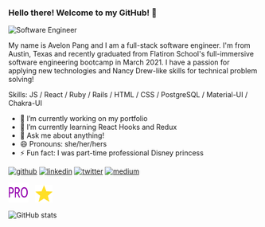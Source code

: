 ### Hello there! Welcome to my GitHub! 👋
![Software Engineer](https://encrypted-tbn0.gstatic.com/images?q=tbn:ANd9GcQ5ThPsPUNU4c2a28hXctvY3blQo62t668w3sbBnRf-bfCLJaO2R8rWz7KSUOCaYZhxRJI&usqp=CAU)

My name is Avelon Pang and I am a full-stack software engineer. I'm from Austin, Texas and recently graduated from Flatiron School's full-immersive software engineering bootcamp in March 2021. I have a passion for applying new technologies and Nancy Drew-like skills for technical problem solving!

Skills: JS / React / Ruby / Rails / HTML / CSS / PostgreSQL / Material-UI / Chakra-UI

- 🔭 I’m currently working on my portfolio 
- 🌱 I’m currently learning React Hooks and Redux 
- 💬 Ask me about anything! 
- 😄 Pronouns: she/her/hers 
- ⚡ Fun fact: I was part-time professional Disney princess 


[<img src='https://cdn.jsdelivr.net/npm/simple-icons@3.0.1/icons/github.svg' alt='github' height='40'>](https://github.com/Apang20)  [<img src='https://cdn.jsdelivr.net/npm/simple-icons@3.0.1/icons/linkedin.svg' alt='linkedin' height='40'>](https://www.linkedin.com/in/https://www.linkedin.com/in/avelon-pang-82327360//)  [<img src='https://cdn.jsdelivr.net/npm/simple-icons@3.0.1/icons/twitter.svg' alt='twitter' height='40'>](https://twitter.com/@AvelonP)  [<img src='https://cdn.jsdelivr.net/npm/simple-icons@3.0.1/icons/medium.svg' alt='medium' height='40'>](https://avelonpang.medium.com/)  

<a href='https://github.com/pricing'><img src='https://raw.githubusercontent.com/acervenky/animated-github-badges/master/assets/pro.gif' width='40' height='40'></a> <a href='https://stars.github.com/'><img src='https://raw.githubusercontent.com/acervenky/animated-github-badges/master/assets/starbadge.gif' width='35' height='35'></a> 

![GitHub stats](https://github-readme-stats.vercel.app/api?username=Apang20&show_icons=true)  

